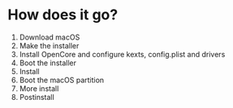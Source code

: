 # How does it go?

1. Download macOS
2. Make the installer
3. Install OpenCore and configure kexts, config.plist and drivers
4. Boot the installer
5. Install
6. Boot the macOS partition
7. More install
8. Postinstall
